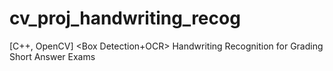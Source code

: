 # cv_proj_handwriting_recog
[C++, OpenCV] &lt;Box Detection+OCR> Handwriting Recognition for Grading Short Answer Exams
